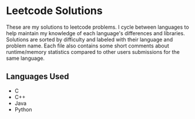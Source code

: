 # Leetcode Solutions
These are my solutions to leetcode problems. I cycle between languages to help maintain my knowledge of each language's differences and libraries. Solutions are sorted by difficulty and labeled with their language and problem name. Each file also contains some short comments about runtime/memory statistics compared to other users submissions for the same language.

## Languages Used
- C
- C++
- Java
- Python
